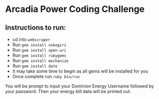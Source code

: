 # Arcadia Power Coding Challenge
## Instructions to run:
* cd into `webscraper`
* Run `gem install nokogiri` 
* Run `gem install open-uri` 
* Run `gem install rubygems` 
* Run `gem install mechanize` 
* Run `gem install date` 
* It may take some time to begin as all gems will be installed for you
* Once complete run `ruby bin/run`

 You will be prompt to input your Dominion Energy Username followed by your password. Then your energy bill data will be printed out. 

